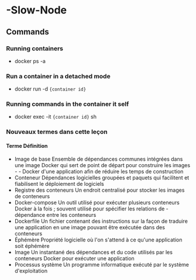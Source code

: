 # -Slow-Node

## Commands

### Running containers

- docker ps -a

### Run a container in a detached mode

- docker run -d `{container id}`

### Running commands in the container it self

- docker exec -it `{container id}` sh

### Nouveaux termes dans cette leçon

#### Terme Définition

- Image de base Ensemble de dépendances communes intégrées dans une image Docker qui sert de point de départ pour construire les images - - Docker d'une application afin de réduire les temps de construction
- Conteneur Dépendances logicielles groupées et paquets qui facilitent et fiabilisent le déploiement de logiciels
- Registre des conteneurs Un endroit centralisé pour stocker les images de conteneurs
- Docker-compose Un outil utilisé pour exécuter plusieurs conteneurs Docker à la fois ; souvent utilisé pour spécifier les relations de - dépendance entre les conteneurs
- Dockerfile Un fichier contenant des instructions sur la façon de traduire une application en une image pouvant être exécutée dans des conteneurs
- Éphémère Propriété logicielle où l'on s'attend à ce qu'une application soit éphémère
- Image Un instantané des dépendances et du code utilisés par les conteneurs Docker pour exécuter une application
- Processus système Un programme informatique exécuté par le système d'exploitation
